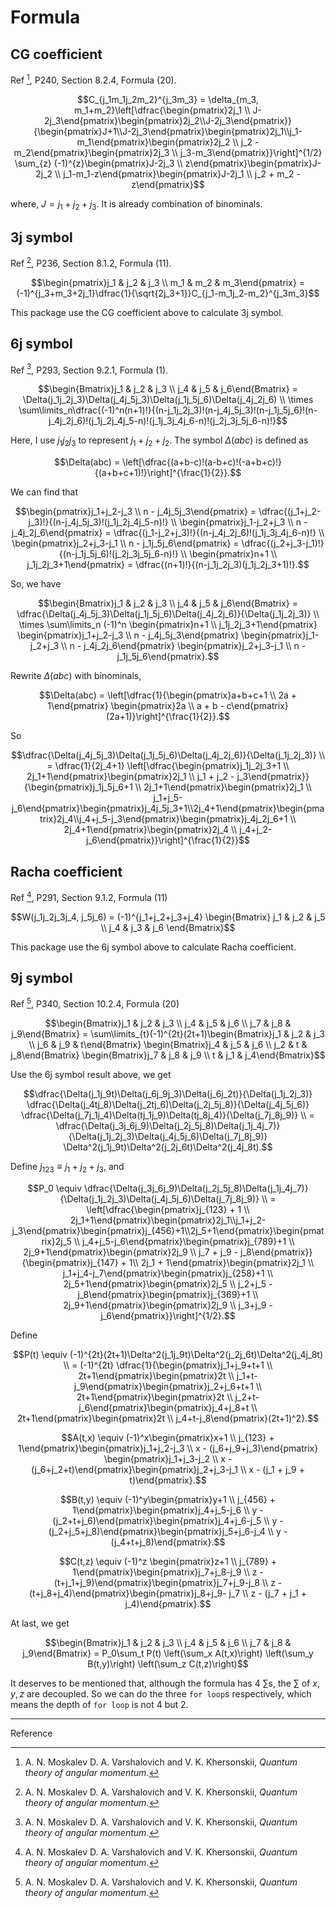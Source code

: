# Formula

## CG coefficient

Ref [^1], P240, Section 8.2.4, Formula (20).

```math
C_{j_1m_1j_2m_2}^{j_3m_3} = \delta_{m_3, m_1+m_2}\left[\dfrac{\begin{pmatrix}2j_1 \\ J-2j_3\end{pmatrix}\begin{pmatrix}2j_2\\J-2j_3\end{pmatrix}}{\begin{pmatrix}J+1\\J-2j_3\end{pmatrix}\begin{pmatrix}2j_1\\j_1-m_1\end{pmatrix}\begin{pmatrix}2j_2 \\ j_2 - m_2\end{pmatrix}\begin{pmatrix}2j_3 \\ j_3-m_3\end{pmatrix}}\right]^{1/2} \sum_{z} (-1)^{z}\begin{pmatrix}J-2j_3 \\ z\end{pmatrix}\begin{pmatrix}J-2j_2 \\ j_1-m_1-z\end{pmatrix}\begin{pmatrix}J-2j_1 \\ j_2 + m_2 - z\end{pmatrix}
```

where, $J = j_1+j_2+j_3$. It is already combination of binominals.

## 3j symbol

Ref [^1], P236, Section 8.1.2, Formula (11).

```math
\begin{pmatrix}j_1 & j_2 & j_3 \\ m_1 & m_2 & m_3\end{pmatrix} = (-1)^{j_3+m_3+2j_1}\dfrac{1}{\sqrt{2j_3+1}}C_{j_1-m_1j_2-m_2}^{j_3m_3}
```

This package use the CG coefficient above to calculate 3j symbol.

## 6j symbol

Ref [^1], P293, Section 9.2.1, Formula (1).

```math
\begin{Bmatrix}j_1 & j_2 & j_3 \\ j_4 & j_5 & j_6\end{Bmatrix} = \Delta(j_1j_2j_3)\Delta(j_4j_5j_3)\Delta(j_1j_5j_6)\Delta(j_4j_2j_6) \\
\times \sum\limits_n\dfrac{(-1)^n(n+1)!}{(n-j_1j_2j_3)!(n-j_4j_5j_3)!(n-j_1j_5j_6)!(n-j_4j_2j_6)!(j_1j_2j_4j_5-n)!(j_1j_3j_4j_6-n)!(j_2j_3j_5j_6-n)!}
```

Here, I use $j_1j_2j_3$ to represent $j_1+j_2+j_2$. The symbol $\Delta(abc)$ is defined as

```math
\Delta(abc) = \left[\dfrac{(a+b-c)!(a-b+c)!(-a+b+c)!}{(a+b+c+1)!}\right]^{\frac{1}{2}}.
```

We can find that

```math
\begin{pmatrix}j_1+j_2-j_3 \\ n - j_4j_5j_3\end{pmatrix} = \dfrac{(j_1+j_2-j_3)!}{(n-j_4j_5j_3)!(j_1j_2j_4j_5-n)!} \\
\begin{pmatrix}j_1-j_2+j_3 \\ n - j_4j_2j_6\end{pmatrix} = \dfrac{(j_1-j_2+j_3)!}{(n-j_4j_2j_6)!(j_1j_3j_4j_6-n)!} \\
\begin{pmatrix}j_2+j_3-j_1 \\ n - j_1j_5j_6\end{pmatrix} = \dfrac{(j_2+j_3-j_1)!}{(n-j_1j_5j_6)!(j_2j_3j_5j_6-n)!} \\
\begin{pmatrix}n+1 \\ j_1j_2j_3+1\end{pmatrix} = \dfrac{(n+1)!}{(n-j_1j_2j_3)(j_1j_2j_3+1)!}.
```

So, we have

```math
\begin{Bmatrix}j_1 & j_2 & j_3 \\ j_4 & j_5 & j_6\end{Bmatrix} = \dfrac{\Delta(j_4j_5j_3)\Delta(j_1j_5j_6)\Delta(j_4j_2j_6)}{\Delta(j_1j_2j_3)} \\
\times \sum\limits_n (-1)^n \begin{pmatrix}n+1 \\ j_1j_2j_3+1\end{pmatrix} \begin{pmatrix}j_1+j_2-j_3 \\ n - j_4j_5j_3\end{pmatrix} \begin{pmatrix}j_1-j_2+j_3 \\ n - j_4j_2j_6\end{pmatrix} \begin{pmatrix}j_2+j_3-j_1 \\ n - j_1j_5j_6\end{pmatrix}.
```

Rewrite $\Delta(abc)$ with binominals,

```math
\Delta(abc) = \left[\dfrac{1}{\begin{pmatrix}a+b+c+1 \\ 2a + 1\end{pmatrix} \begin{pmatrix}2a \\ a + b - c\end{pmatrix}(2a+1)}\right]^{\frac{1}{2}}.
```

So

```math
\dfrac{\Delta(j_4j_5j_3)\Delta(j_1j_5j_6)\Delta(j_4j_2j_6)}{\Delta(j_1j_2j_3)} \\
= \dfrac{1}{2j_4+1} \left[\dfrac{\begin{pmatrix}j_1j_2j_3+1 \\ 2j_1+1\end{pmatrix}\begin{pmatrix}2j_1 \\ j_1 + j_2 - j_3\end{pmatrix}}{\begin{pmatrix}j_1j_5j_6+1 \\ 2j_1+1\end{pmatrix}\begin{pmatrix}2j_1 \\ j_1+j_5-j_6\end{pmatrix}\begin{pmatrix}j_4j_5j_3+1\\2j_4+1\end{pmatrix}\begin{pmatrix}2j_4\\j_4+j_5-j_3\end{pmatrix}\begin{pmatrix}j_4j_2j_6+1 \\ 2j_4+1\end{pmatrix}\begin{pmatrix}2j_4 \\ j_4+j_2-j_6\end{pmatrix}}\right]^{\frac{1}{2}}
```

## Racha coefficient

Ref [^1], P291, Section 9.1.2, Formula (11)

```math
W(j_1j_2j_3j_4, j_5j_6) = (-1)^{j_1+j_2+j_3+j_4} \begin{Bmatrix}
j_1 & j_2 & j_5 \\
j_4 & j_3 & j_6
\end{Bmatrix}
```

This package use the 6j symbol above to calculate Racha coefficient. 

## 9j symbol

Ref [^1], P340, Section 10.2.4, Formula (20)

```math
\begin{Bmatrix}j_1 & j_2 & j_3 \\ j_4 & j_5 & j_6 \\ j_7 & j_8 & j_9\end{Bmatrix} = \sum\limits_{t}(-1)^{2t}(2t+1)\begin{Bmatrix}j_1 & j_2 & j_3 \\ j_6 & j_9 & t\end{Bmatrix} \begin{Bmatrix}j_4 & j_5 & j_6 \\ j_2 & t & j_8\end{Bmatrix} \begin{Bmatrix}j_7 & j_8 & j_9 \\ t & j_1 & j_4\end{Bmatrix}
```

Use the 6j symbol result above, we get

```math
\dfrac{\Delta(j_1j_9t)\Delta(j_6j_9j_3)\Delta(j_6j_2t)}{\Delta(j_1j_2j_3)} \dfrac{\Delta(j_4tj_8)\Delta(j_2tj_6)\Delta(j_2j_5j_8)}{\Delta(j_4j_5j_6)} \dfrac{\Delta(j_7j_1j_4)\Delta(tj_1j_9)\Delta(tj_8j_4)}{\Delta(j_7j_8j_9)} \\
 = \dfrac{\Delta(j_3j_6j_9)\Delta(j_2j_5j_8)\Delta(j_1j_4j_7)}{\Delta(j_1j_2j_3)\Delta(j_4j_5j_6)\Delta(j_7j_8j_9)} \Delta^2(j_1j_9t)\Delta^2(j_2j_6t)\Delta^2(j_4j_8t).
```

Define $j_{123} \equiv j_1+j_2+j_3$, and

```math
P_0 \equiv \dfrac{\Delta(j_3j_6j_9)\Delta(j_2j_5j_8)\Delta(j_1j_4j_7)}{\Delta(j_1j_2j_3)\Delta(j_4j_5j_6)\Delta(j_7j_8j_9)} \\
= \left[\dfrac{\begin{pmatrix}j_{123} + 1 \\ 2j_1+1\end{pmatrix}\begin{pmatrix}2j_1\\j_1+j_2-j_3\end{pmatrix}\begin{pmatrix}j_{456}+1\\2j_5+1\end{pmatrix}\begin{pmatrix}2j_5 \\ j_4+j_5-j_6\end{pmatrix}\begin{pmatrix}j_{789}+1 \\ 2j_9+1\end{pmatrix}\begin{pmatrix}2j_9 \\ j_7 + j_9 - j_8\end{pmatrix}}{\begin{pmatrix}j_{147} + 1\\ 2j_1 + 1\end{pmatrix}\begin{pmatrix}2j_1 \\ j_1+j_4-j_7\end{pmatrix}\begin{pmatrix}j_{258}+1 \\ 2j_5+1\end{pmatrix}\begin{pmatrix}2j_5 \\ j_2+j_5 - j_8\end{pmatrix}\begin{pmatrix}j_{369}+1 \\ 2j_9+1\end{pmatrix}\begin{pmatrix}2j_9 \\ j_3+j_9 - j_6\end{pmatrix}}\right]^{1/2}.
```

Define

```math
P(t) \equiv (-1)^{2t}(2t+1)\Delta^2(j_1j_9t)\Delta^2(j_2j_6t)\Delta^2(j_4j_8t)  \\
 = (-1)^{2t} \dfrac{1}{\begin{pmatrix}j_1+j_9+t+1 \\ 2t+1\end{pmatrix}\begin{pmatrix}2t \\ j_1+t-j_9\end{pmatrix}\begin{pmatrix}j_2+j_6+t+1 \\ 2t+1\end{pmatrix}\begin{pmatrix}2t \\ j_2+t-j_6\end{pmatrix}\begin{pmatrix}j_4+j_8+t \\ 2t+1\end{pmatrix}\begin{pmatrix}2t \\ j_4+t-j_8\end{pmatrix}(2t+1)^2}.
```

```math
A(t,x) \equiv (-1)^x\begin{pmatrix}x+1 \\ j_{123} + 1\end{pmatrix}\begin{pmatrix}j_1+j_2-j_3 \\ x - (j_6+j_9+j_3)\end{pmatrix} \begin{pmatrix}j_1+j_3-j_2 \\ x - (j_6+j_2+t)\end{pmatrix}\begin{pmatrix}j_2+j_3-j_1 \\ x - (j_1 + j_9 + t)\end{pmatrix}.
```

```math
B(t,y) \equiv (-1)^y\begin{pmatrix}y+1 \\ j_{456} + 1\end{pmatrix}\begin{pmatrix}j_4+j_5-j_6 \\ y - (j_2+t+j_6)\end{pmatrix}\begin{pmatrix}j_4+j_6-j_5 \\ y - (j_2+j_5+j_8)\end{pmatrix}\begin{pmatrix}j_5+j_6-j_4 \\ y - (j_4+t+j_8)\end{pmatrix}.
```

```math
C(t,z) \equiv (-1)^z \begin{pmatrix}z+1 \\ j_{789} + 1\end{pmatrix}\begin{pmatrix}j_7+j_8-j_9 \\ z - (t+j_1+j_9)\end{pmatrix}\begin{pmatrix}j_7+j_9-j_8 \\ z - (t+j_8+j_4)\end{pmatrix}\begin{pmatrix}j_8+j_9- j_7 \\ z - (j_7 + j_1 + j_4)\end{pmatrix}.
```

At last, we get

```math
\begin{Bmatrix}j_1 & j_2 & j_3 \\ j_4 & j_5 & j_6 \\ j_7 & j_8 & j_9\end{Bmatrix} = P_0\sum_t P(t) \left(\sum_x A(t,x)\right) \left(\sum_y B(t,y)\right) \left(\sum_z C(t,z)\right)
```

It deserves to be mentioned that, although the formula has 4 $\sum$s, the $\sum$ of $x,y,z$ are decoupled. So we can do the three `for loop`s respectively, which means the depth of `for loop` is not 4 but 2.


----
Reference

[^1]: A. N. Moskalev D. A. Varshalovich and V. K. Khersonskii, *Quantum theory of angular momentum*.

